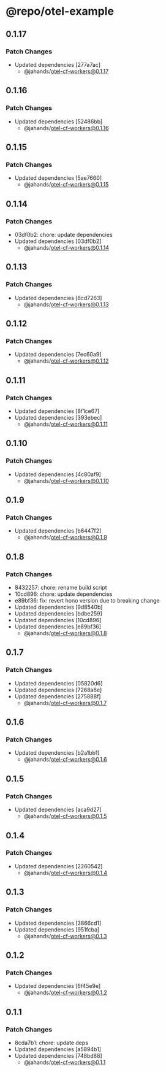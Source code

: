 # @repo/otel-example

## 0.1.17

### Patch Changes

- Updated dependencies [277a7ac]
  - @jahands/otel-cf-workers@0.1.17

## 0.1.16

### Patch Changes

- Updated dependencies [52486bb]
  - @jahands/otel-cf-workers@0.1.16

## 0.1.15

### Patch Changes

- Updated dependencies [5ae7660]
  - @jahands/otel-cf-workers@0.1.15

## 0.1.14

### Patch Changes

- 03df0b2: chore: update dependencies
- Updated dependencies [03df0b2]
  - @jahands/otel-cf-workers@0.1.14

## 0.1.13

### Patch Changes

- Updated dependencies [8cd7263]
  - @jahands/otel-cf-workers@0.1.13

## 0.1.12

### Patch Changes

- Updated dependencies [7ec60a9]
  - @jahands/otel-cf-workers@0.1.12

## 0.1.11

### Patch Changes

- Updated dependencies [8f1ce67]
- Updated dependencies [393ebec]
  - @jahands/otel-cf-workers@0.1.11

## 0.1.10

### Patch Changes

- Updated dependencies [4c80af9]
  - @jahands/otel-cf-workers@0.1.10

## 0.1.9

### Patch Changes

- Updated dependencies [b6447f2]
  - @jahands/otel-cf-workers@0.1.9

## 0.1.8

### Patch Changes

- 8432257: chore: rename build script
- 10cd896: chore: update dependencies
- e89bf36: fix: revert hono version due to breaking change
- Updated dependencies [9d8540b]
- Updated dependencies [bdbe259]
- Updated dependencies [10cd896]
- Updated dependencies [e89bf36]
  - @jahands/otel-cf-workers@0.1.8

## 0.1.7

### Patch Changes

- Updated dependencies [05820d6]
- Updated dependencies [7268a6e]
- Updated dependencies [275888f]
  - @jahands/otel-cf-workers@0.1.7

## 0.1.6

### Patch Changes

- Updated dependencies [b2a1bb1]
  - @jahands/otel-cf-workers@0.1.6

## 0.1.5

### Patch Changes

- Updated dependencies [aca9d27]
  - @jahands/otel-cf-workers@0.1.5

## 0.1.4

### Patch Changes

- Updated dependencies [2260542]
  - @jahands/otel-cf-workers@0.1.4

## 0.1.3

### Patch Changes

- Updated dependencies [3866cd1]
- Updated dependencies [951fcba]
  - @jahands/otel-cf-workers@0.1.3

## 0.1.2

### Patch Changes

- Updated dependencies [6f45e9e]
  - @jahands/otel-cf-workers@0.1.2

## 0.1.1

### Patch Changes

- 8cda7b1: chore: update deps
- Updated dependencies [a5894b1]
- Updated dependencies [748bd88]
  - @jahands/otel-cf-workers@0.1.1

